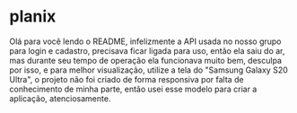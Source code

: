 # planix

Olá para você lendo o README, infelizmente a API usada no nosso grupo para login e cadastro, precisava ficar ligada para uso, então ela saiu do ar, mas durante seu tempo de operação ela funcionava muito bem, desculpa por isso, e para melhor visualização, utilize a tela do "Samsung Galaxy S20 Ultra", o projeto não foi criado de forma responsiva por falta de conhecimento de minha parte, então usei esse modelo para criar a aplicação, atenciosamente.